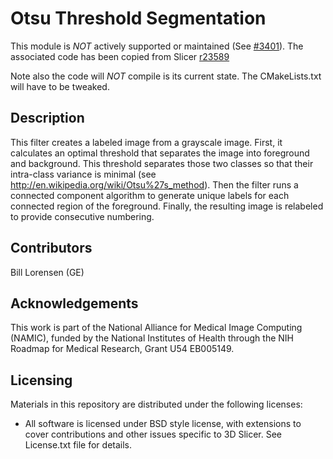 Otsu Threshold Segmentation
===========================

This module is _NOT_ actively supported or maintained (See [#3401](http://na-mic.org/Mantis/view.php?id=3401)).
The associated code has been copied from Slicer [r23589](http://viewvc.slicer.org/viewvc.cgi/Slicer4?view=revision&revision=23589)

Note also the code will _NOT_ compile is its current state. The CMakeLists.txt
will have to be tweaked.

Description
-----------

This filter creates a labeled image from a grayscale image. First, it calculates an optimal threshold that separates the image into foreground and background. This threshold separates those two classes so that their intra-class variance is minimal (see http://en.wikipedia.org/wiki/Otsu%27s_method). Then the filter runs a connected component algorithm to generate unique labels for each connected region of the foreground. Finally, the resulting image is relabeled to provide consecutive numbering.

Contributors
------------

Bill Lorensen (GE)

Acknowledgements
----------------

This work is part of the National Alliance for Medical Image Computing (NAMIC), funded by the National Institutes of Health through the NIH Roadmap for Medical Research, Grant U54 EB005149.

Licensing
---------
Materials in this repository are distributed under the following licenses:

* All software is licensed under BSD style license, with extensions to cover
contributions and other issues specific to 3D Slicer. 
See License.txt file for details.
